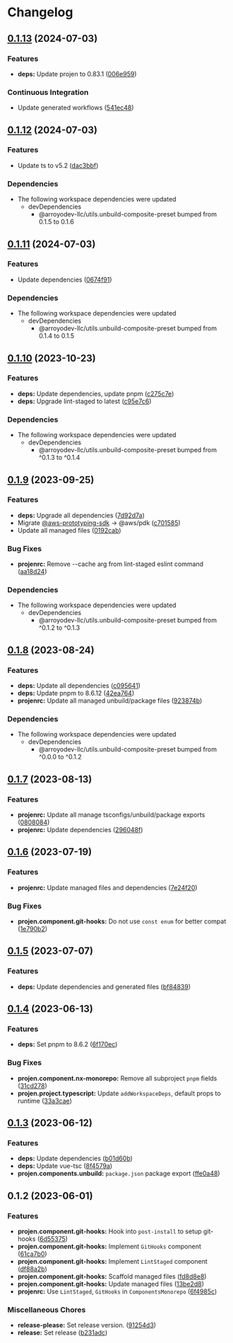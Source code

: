 # Changelog

## [0.1.13](https://github.com/ArroyoDev-LLC/components/compare/@arroyodev-llc/projen.component.git-hooks-v0.1.12...@arroyodev-llc/projen.component.git-hooks-v0.1.13) (2024-07-03)


### Features

* **deps:** Update projen to 0.83.1 ([006e959](https://github.com/ArroyoDev-LLC/components/commit/006e959a672f436bd3a3b7562bba3cf10f6f3a98))


### Continuous Integration

* Update generated workflows ([541ec48](https://github.com/ArroyoDev-LLC/components/commit/541ec482593494c50b82059c417de87c9ff89b8a))

## [0.1.12](https://github.com/ArroyoDev-LLC/components/compare/@arroyodev-llc/projen.component.git-hooks-v0.1.11...@arroyodev-llc/projen.component.git-hooks-v0.1.12) (2024-07-03)


### Features

* Update ts to v5.2 ([dac3bbf](https://github.com/ArroyoDev-LLC/components/commit/dac3bbf05a61dcbf61adad1a3bf590541a42799b))


### Dependencies

* The following workspace dependencies were updated
  * devDependencies
    * @arroyodev-llc/utils.unbuild-composite-preset bumped from 0.1.5 to 0.1.6

## [0.1.11](https://github.com/ArroyoDev-LLC/components/compare/@arroyodev-llc/projen.component.git-hooks-v0.1.10...@arroyodev-llc/projen.component.git-hooks-v0.1.11) (2024-07-03)


### Features

* Update dependencies ([0674f91](https://github.com/ArroyoDev-LLC/components/commit/0674f912cbe03641e93031221bae7d6aeacd6c1c))


### Dependencies

* The following workspace dependencies were updated
  * devDependencies
    * @arroyodev-llc/utils.unbuild-composite-preset bumped from 0.1.4 to 0.1.5

## [0.1.10](https://github.com/ArroyoDev-LLC/components/compare/@arroyodev-llc/projen.component.git-hooks-v0.1.9...@arroyodev-llc/projen.component.git-hooks-v0.1.10) (2023-10-23)


### Features

* **deps:** Update dependencies, update pnpm ([c275c7e](https://github.com/ArroyoDev-LLC/components/commit/c275c7ef2ac040380ba49aa9393ac2a8f6e3210c))
* **deps:** Upgrade lint-staged to latest ([c95e7c6](https://github.com/ArroyoDev-LLC/components/commit/c95e7c606c8e6b1eebd9fa00a3bcbaa8485cc21b))


### Dependencies

* The following workspace dependencies were updated
  * devDependencies
    * @arroyodev-llc/utils.unbuild-composite-preset bumped from ^0.1.3 to ^0.1.4

## [0.1.9](https://github.com/ArroyoDev-LLC/components/compare/@arroyodev-llc/projen.component.git-hooks-v0.1.8...@arroyodev-llc/projen.component.git-hooks-v0.1.9) (2023-09-25)


### Features

* **deps:** Upgrade all dependencies ([7d92d7a](https://github.com/ArroyoDev-LLC/components/commit/7d92d7a3219d0c1df79e7c311391deb7f7ed98be))
* Migrate [@aws-prototyping-sdk](https://github.com/aws-prototyping-sdk) -&gt; @aws/pdk ([c701585](https://github.com/ArroyoDev-LLC/components/commit/c701585692de6b4ba01b018805ecedadbab67ca7))
* Update all managed files ([0192cab](https://github.com/ArroyoDev-LLC/components/commit/0192cab235b2bfe7e68a218b2373b919b819085a))


### Bug Fixes

* **projenrc:** Remove --cache arg from lint-staged eslint command ([aa18d24](https://github.com/ArroyoDev-LLC/components/commit/aa18d24368ab0c1283bc9dab7dfbaa54a1c69447))


### Dependencies

* The following workspace dependencies were updated
  * devDependencies
    * @arroyodev-llc/utils.unbuild-composite-preset bumped from ^0.1.2 to ^0.1.3

## [0.1.8](https://github.com/ArroyoDev-LLC/components/compare/@arroyodev-llc/projen.component.git-hooks-v0.1.7...@arroyodev-llc/projen.component.git-hooks-v0.1.8) (2023-08-24)


### Features

* **deps:** Update all dependencies ([c095641](https://github.com/ArroyoDev-LLC/components/commit/c095641714560189f59a19f89d1ab06e1815ad6e))
* **deps:** Update pnpm to 8.6.12 ([42ea764](https://github.com/ArroyoDev-LLC/components/commit/42ea7642497786063ff160cf5ce591e56155b4ca))
* **projenrc:** Update all managed unbuild/package files ([923874b](https://github.com/ArroyoDev-LLC/components/commit/923874b536dfa15ae21b81812d70b383551b87c2))


### Dependencies

* The following workspace dependencies were updated
  * devDependencies
    * @arroyodev-llc/utils.unbuild-composite-preset bumped from ^0.0.0 to ^0.1.2

## [0.1.7](https://github.com/ArroyoDev-LLC/components/compare/@arroyodev-llc/projen.component.git-hooks-v0.1.6...@arroyodev-llc/projen.component.git-hooks-v0.1.7) (2023-08-13)


### Features

* **projenrc:** Update all manage tsconfigs/unbuild/package exports ([0808084](https://github.com/ArroyoDev-LLC/components/commit/0808084c6cebd9d7ead2b01fd021efaf470088bc))
* **projenrc:** Update dependencies ([296048f](https://github.com/ArroyoDev-LLC/components/commit/296048f5d578df7c81e1927ed2c7c84898c2153b))

## [0.1.6](https://github.com/ArroyoDev-LLC/components/compare/@arroyodev-llc/projen.component.git-hooks-v0.1.5...@arroyodev-llc/projen.component.git-hooks-v0.1.6) (2023-07-19)


### Features

* **projenrc:** Update managed files and dependencies ([7e24f20](https://github.com/ArroyoDev-LLC/components/commit/7e24f20b0551bdd8972a3a6aac3622e88e3eb19e))


### Bug Fixes

* **projen.component.git-hooks:** Do not use `const enum` for better compat ([1e790b2](https://github.com/ArroyoDev-LLC/components/commit/1e790b2e95e6e95830f6947f5c1e9ed633ed1f6d))

## [0.1.5](https://github.com/ArroyoDev-LLC/components/compare/@arroyodev-llc/projen.component.git-hooks-v0.1.4...@arroyodev-llc/projen.component.git-hooks-v0.1.5) (2023-07-07)


### Features

* **deps:** Update dependencies and generated files ([bf84839](https://github.com/ArroyoDev-LLC/components/commit/bf84839a3b8ee79342001ccd16936cf13b307bdc))

## [0.1.4](https://github.com/ArroyoDev-LLC/components/compare/@arroyodev-llc/projen.component.git-hooks-v0.1.3...@arroyodev-llc/projen.component.git-hooks-v0.1.4) (2023-06-13)


### Features

* **deps:** Set pnpm to 8.6.2 ([6f170ec](https://github.com/ArroyoDev-LLC/components/commit/6f170ec6974d005723bd593bf86fb269b9b34fb8))


### Bug Fixes

* **projen.component.nx-monorepo:** Remove all subproject `pnpm` fields ([31cd278](https://github.com/ArroyoDev-LLC/components/commit/31cd278b8e3969f7a80a1ab29dd43683a56f0425))
* **projen.project.typescript:** Update `addWorkspaceDeps`, default props to runtime ([33a3cae](https://github.com/ArroyoDev-LLC/components/commit/33a3caea11ba09eb9b70eb7c684edeed12783581))

## [0.1.3](https://github.com/ArroyoDev-LLC/components/compare/@arroyodev-llc/projen.component.git-hooks-v0.1.2...@arroyodev-llc/projen.component.git-hooks-v0.1.3) (2023-06-12)


### Features

* **deps:** Update dependencies ([b01d60b](https://github.com/ArroyoDev-LLC/components/commit/b01d60bbc0bbe8e70b3fa28e3064d5bddf885dc3))
* **deps:** Update vue-tsc ([8f4579a](https://github.com/ArroyoDev-LLC/components/commit/8f4579a17c29e9479a2e4702a4020ac032802a31))
* **projen.components.unbuild:** `package.json` package export ([ffe0a48](https://github.com/ArroyoDev-LLC/components/commit/ffe0a483f32585d1cb552c7c5d26f1a121e5c30d))

## 0.1.2 (2023-06-01)


### Features

* **projen.component.git-hooks:** Hook into `post-install` to setup git-hooks ([6d55375](https://github.com/ArroyoDev-LLC/components/commit/6d55375d8e0d206106822a5ae4348c65ad8bdc43))
* **projen.component.git-hooks:** Implement `GitHooks` component ([61ca7b0](https://github.com/ArroyoDev-LLC/components/commit/61ca7b0ca887e0b161e206ef29d171f098392474))
* **projen.component.git-hooks:** Implement `LintStaged` component ([df88a2b](https://github.com/ArroyoDev-LLC/components/commit/df88a2b861979b9b70ad177c1fc703284573133b))
* **projen.component.git-hooks:** Scaffold managed files ([fd8d8e8](https://github.com/ArroyoDev-LLC/components/commit/fd8d8e89696ebf8bc77c6b57ea39a308beced8fd))
* **projen.component.git-hooks:** Update managed files ([13be2d8](https://github.com/ArroyoDev-LLC/components/commit/13be2d8cf81b98c601d6f5238ee937dab8590014))
* **projenrc:** Use `LintStaged`, `GitHooks` in `ComponentsMonorepo` ([6f4985c](https://github.com/ArroyoDev-LLC/components/commit/6f4985c01b6ed125698182dc7fccf377f93a33a7))


### Miscellaneous Chores

* **release-please:** Set release version. ([91254d3](https://github.com/ArroyoDev-LLC/components/commit/91254d37f198bb0d7366d786fa56a3266dac77d8))
* **release:** Set release ([b231adc](https://github.com/ArroyoDev-LLC/components/commit/b231adc5f371681d5e2b52358be34fa451fd69db))
